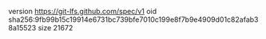 version https://git-lfs.github.com/spec/v1
oid sha256:9fb99b15c19914e6731bc739bfe7010c199e8f7b9e4909d01c82afab38a15523
size 21672
